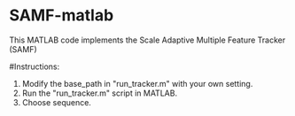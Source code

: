 # SAMF-matlab
This MATLAB code implements the Scale Adaptive Multiple Feature Tracker (SAMF)

#Instructions:
1) Modify the base_path in "run_tracker.m" with your own setting.
2) Run the "run_tracker.m" script in MATLAB.
3) Choose sequence.
